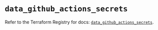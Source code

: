 # `data_github_actions_secrets`

Refer to the Terraform Registry for docs: [`data_github_actions_secrets`](https://registry.terraform.io/providers/integrations/github/5.43.0/docs/data-sources/actions_secrets).
